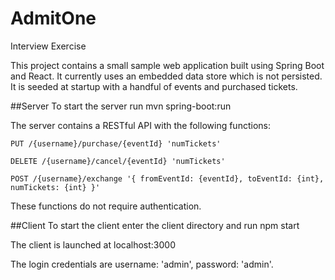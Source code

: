 # AdmitOne
Interview Exercise

This project contains a small sample web application built using Spring Boot and React.
It currently uses an embedded data store which is not persisted.  It is seeded at startup with a handful of events and purchased tickets.

##Server
To start the server run 
    mvn spring-boot:run

The server contains a RESTful API with the following functions:

    PUT /{username}/purchase/{eventId} 'numTickets'

    DELETE /{username}/cancel/{eventId} 'numTickets'

    POST /{username}/exchange '{ fromEventId: {eventId}, toEventId: {int}, numTickets: {int} }'

These functions do not require authentication.

##Client
To start the client enter the client directory and run
    npm start

The client is launched at localhost:3000

The login credentials are username: 'admin', password: 'admin'.